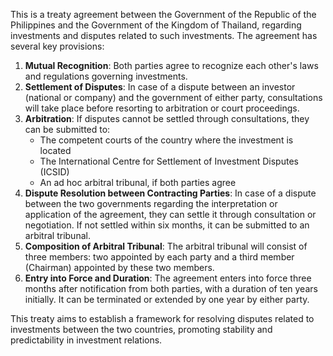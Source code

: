 This is a treaty agreement between the Government of the Republic of the Philippines and the Government of the Kingdom of Thailand, regarding investments and disputes related to such investments. The agreement has several key provisions:

1. **Mutual Recognition**: Both parties agree to recognize each other's laws and regulations governing investments.
2. **Settlement of Disputes**: In case of a dispute between an investor (national or company) and the government of either party, consultations will take place before resorting to arbitration or court proceedings.
3. **Arbitration**: If disputes cannot be settled through consultations, they can be submitted to:
	* The competent courts of the country where the investment is located
	* The International Centre for Settlement of Investment Disputes (ICSID)
	* An ad hoc arbitral tribunal, if both parties agree
4. **Dispute Resolution between Contracting Parties**: In case of a dispute between the two governments regarding the interpretation or application of the agreement, they can settle it through consultation or negotiation. If not settled within six months, it can be submitted to an arbitral tribunal.
5. **Composition of Arbitral Tribunal**: The arbitral tribunal will consist of three members: two appointed by each party and a third member (Chairman) appointed by these two members.
6. **Entry into Force and Duration**: The agreement enters into force three months after notification from both parties, with a duration of ten years initially. It can be terminated or extended by one year by either party.

This treaty aims to establish a framework for resolving disputes related to investments between the two countries, promoting stability and predictability in investment relations.